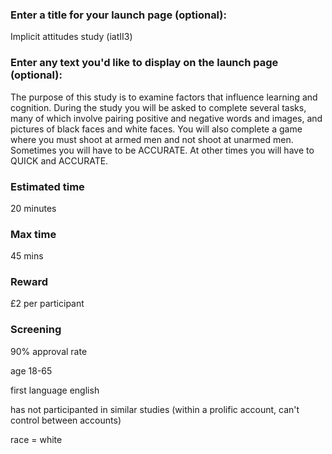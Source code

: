 ### Enter a title for your launch page (optional):

Implicit attitudes study (iatII3)

### Enter any text you'd like to display on the launch page (optional):

The purpose of this study is to examine factors that influence learning and cognition. During the study you will be asked to complete several tasks, many of which involve pairing positive and negative words and images, and pictures of black faces and white faces. You will also complete a game where you must shoot at armed men and not shoot at unarmed men. Sometimes you will have to be ACCURATE. At other times you will have to QUICK and ACCURATE. 

### Estimated time

20 minutes

### Max time

45 mins

### Reward

£2 per participant 

### Screening

90% approval rate

age 18-65

first language english

has not participanted in similar studies (within a prolific account, can't control between accounts)

race = white